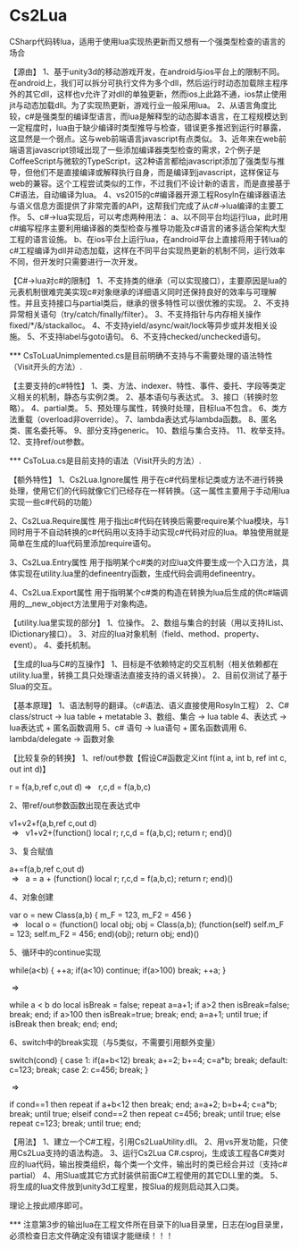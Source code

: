 # Cs2Lua
CSharp代码转lua，适用于使用lua实现热更新而又想有一个强类型检查的语言的场合

【源由】
1、基于unity3d的移动游戏开发，在android与ios平台上的限制不同。在android上，我们可以拆分可执行文件为多个dll，然后运行时动态加载除主程序外的其它dll，这样也v允许了对dll的单独更新，然而ios上此路不通，ios禁止使用jit与动态加载dll。为了实现热更新，游戏行业一般采用lua。
2、从语言角度比较，c#是强类型的编译型语言，而lua是解释型的动态脚本语言，在工程规模达到一定程度时，lua由于缺少编译时类型推导与检查，错误更多推迟到运行时暴露，这显然是一个弱点。这与web前端语言javascript有点类似。
3、近年来在web前端语言javascript领域出现了一些添加编译器类型检查的需求，2个例子是CoffeeScript与微软的TypeScript，这2种语言都给javascript添加了强类型与推导，但他们不是直接编译或解释执行自身，而是编译到javascript，这样保证与web的兼容。这个工程尝试类似的工作，不过我们不设计新的语言，而是直接基于C#语法，自动编译为lua。
4、vs2015的c#编译器开源工程Rosyln在编译器语法与语义信息方面提供了非常完善的API，这帮我们完成了从c#->lua编译的主要工作。
5、c#->lua实现后，可以考虑两种用法：
  a、以不同平台均运行lua，此时用c#编写程序主要利用编译器的类型检查与推导功能及c#语言的诸多适合架构大型工程的语言设施。
  b、在ios平台上运行lua，在android平台上直接将用于转lua的c#工程编译为dll并动态加载，这样在不同平台实现热更新的机制不同，运行效率不同，但开发时只需要进行一次开发。

【C#->lua对c#的限制】
1、不支持类的继承（可以实现接口），主要原因是lua的元表机制很难完美实现c#对象继承的详细语义同时还保持良好的效率与可理解性。并且支持接口与partial类后，继承的很多特性可以很优雅的实现。
2、不支持异常相关语句（try/catch/finally/filter）。
3、不支持指针与内存相关操作fixed/*/&/stackalloc。
4、不支持yield/async/wait/lock等异步或并发相关设施。
5、不支持label与goto语句。
6、不支持checked/unchecked语句。

*** CsToLuaUnimplemented.cs是目前明确不支持与不需要处理的语法特性（Visit开头的方法）.

【主要支持的c#特性】
1、类、方法、indexer、特性、事件、委托、字段等类定义相关的机制，静态与实例2类。
2、基本语句与表达式。
3、接口（转换时忽略）。
4、partial类。
5、预处理与属性，转换时处理，目标lua不包含。
6、类方法重载（overload非override）。
7、lambda表达式与lambda函数。
8、匿名类、匿名委托等。
9、部分支持generic。
10、数组与集合支持。
11、枚举支持。
12、支持ref/out参数。

*** CsToLua.cs是目前支持的语法（Visit开头的方法）.

【额外特性】
1、Cs2Lua.Ignore属性
用于在c#代码里标记类或方法不进行转换处理，使用它们的代码就像它们已经存在一样转换。（这一属性主要用于手动用lua实现一些c#代码的功能）

2、Cs2Lua.Require属性
用于指出c#代码在转换后需要require某个lua模块，与1同时用于不自动转换的c#代码用以支持手动实现c#代码对应的lua。单独使用就是简单在生成的lua代码里添加require语句。

3、Cs2Lua.Entry属性
用于指明某个c#类的对应lua文件要生成一个入口方法，具体实现在utility.lua里的defineentry函数，生成代码会调用defineentry。

4、Cs2Lua.Export属性
用于指明某个c#类的构造在转换为lua后生成的供c#端调用的__new_object方法里用于对象构造。

【utility.lua里实现的部分】
1、位操作。
2、数组与集合的封装（用以支持IList、IDictionary接口）。
3、对应的lua对象机制（field、method、property、event）。
4、委托机制。

【生成的lua与C#的互操作】
1、目标是不依赖特定的交互机制（相关依赖都在utility.lua里，转换工具只处理语法直接支持的语义转换）。
2、目前仅测试了基于Slua的交互。

【基本原理】
1、语法制导的翻译。（c#语法、语义直接使用Rosyln工程）
2、C# class/struct -> lua table + metatable
3、数组、集合 -> lua table
4、表达式 -> lua表达式 + 匿名函数调用
5、c# 语句 -> lua语句 + 匿名函数调用
6、lambda/delegate -> 函数对象

【比较复杂的转换】
1、ref/out参数【假设C#函数定义int f(int a, int b, ref int c, out int d)】 

  r = f(a,b,ref c,out d) 
  =>  
  r,c,d = f(a,b,c)
  
2、带ref/out参数函数出现在表达式中  

  v1+v2+f(a,b,ref c,out d)   
  =>   
  v1+v2+(function() local r; r,c,d = f(a,b,c); return r; end)()  
  
3、复合赋值  

  a+=f(a,b,ref c,out d)   
  =>   
  a = a + (function() local r; r,c,d = f(a,b,c); return r; end)()
  
4、对象创建

  var o = new Class(a,b) { m_F = 123, m_F2 = 456 }   
  =>   
  local o = (function() local obj; obj = Class(a,b); (function(self) self.m_F = 123; self.m_F2 = 456; end)(obj); return obj; end)() 
    
5、循环中的continue实现

  while(a<b)
  {
    ++a;
    if(a<10)
      continue; 
    if(a>100)
      break;
    ++a;
  }
  
  => 
  
  while a < b do 
    local isBreak = false; 
    repeat 
      a=a+1; 
      if a>2 then 
        isBreak=false; 
        break; 
      end;
      if a>100 then
        isBreak=true;
        break;
      end;
      a=a+1;
    until true;
    if isBreak then
      break;
    end;
  end;

6、switch中的break实现（与5类似，不需要引用额外变量）

  switch(cond)
  {
  case 1:
      if(a+b<12)
        break;
      a+=2;
      b+=4;
      c=a*b;
      break;
  default:
      c=123;
      break;
  case 2:
      c=456;
      break;
  }
  
  =>
  
  if cond==1 then
    repeat
      if a+b<12 then
        break;
      end;
      a=a+2;
      b=b+4;
      c=a*b;
      break;
    until true;
  elseif cond==2 then
    repeat
      c=456;
      break;
    until true;
  else
    repeat
      c=123;
      break;
    until true;
  end;
  
【用法】
1、建立一个C#工程，引用Cs2LuaUtility.dll。
2、用vs开发功能，只使用Cs2Lua支持的语法构造。
3、运行Cs2Lua C#.csproj，生成该工程各C#类对应的lua代码，输出按类组织，每个类一个文件，输出时的类已经合并过（支持c# partial）
4、用Slua或其它方式封装供前面C#工程使用的其它DLL里的类。
5、将生成的lua文件放到unity3d工程里，按Slua的规则启动其入口类。

理论上按此顺序即可。

*** 注意第3步的输出lua在工程文件所在目录下的lua目录里，日志在log目录里，必须检查日志文件确定没有错误才能继续！！！

